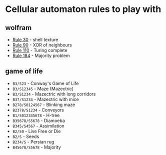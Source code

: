 # Cellular automaton rules to play with

## wolfram

- [Rule 30](https://en.wikipedia.org/wiki/Rule_30) - shell texture
- [Rule 90](https://en.wikipedia.org/wiki/Rule_90) - XOR of neighbours
- [Rule 110](https://en.wikipedia.org/wiki/Rule_110) - Turing complete
- [Rule 184](https://en.wikipedia.org/wiki/Rule_184) - Majority problem

## game of life

- `B3/S23` - Conway's Game of Life
- `B3/S12345` - Maze (Mazectric)
- `B3/S1234` - Mazectric with long corridors
- `B37/S1234` - Mazectric with mice
- `B278/S0124567` - Blinking maze
- `B2378/S1234` - Conveyors
- `B1/S012345678` - H-tree
- `B35678/S5678` - Diamoeba
- `B345/S4567` - Assimilation
- `B2/S0` - Live Free or Die
- `B2/S` - Seeds
- `B234/S` - Persian rug
- `B45678/S5678` - Majority
